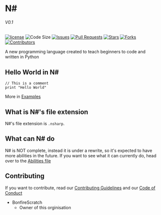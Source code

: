 # N#
###### V0.1
[![license](https://img.shields.io/github/license/N-language/N-.svg?style=flat)](/LICENSE)
![Code Size](https://img.shields.io/github/languages/code-size/N-language/N-.svg?colorB=red)
[![Issues](https://img.shields.io/github/issues/N-language/N-.svg?colorB=%23E518D8)](https://github.com/N-language/N-/issues)
[![Pull Requests](https://img.shields.io/github/issues-pr/N-language/N-.svg?colorB=brightgreen)](https://github.com/N-language/N-/pulls)
[![Stars](https://img.shields.io/github/stars/N-language/N-.svg?label=stars&style=flat&colorB=%2355DDC0)](https://github.com/N-language/N-/stargazers)
[![Forks](https://img.shields.io/github/forks/N-language/N-.svg?label=forks&style=flat&colorB=%233B1F2A)](https://github.com/N-language/N-/network/members)
[![Contributors](https://img.shields.io/github/contributors/N-language/N-.svg?colorB=black)](https://github.com/N-language/N-/contributors)

A new programming language created to teach beginners to code and written in Python

## Hello World in N#
```
// This is a comment
print "Hello World"
```
More in [Examples](/examples)

## What is N#'s file extension
N#'s file extension is `.nsharp`.

## What can N# do
N# is NOT complete, instead it is under a rewrite, so it's expected to have more abilities in the future. If you want to see what it can currently do, head over to the [Abilities file](ABILITIES.md)

## Contributing
If you want to contribute, read our [Contributing Guidelines](CONTRIBUTING.md) and our [Code of Conduct](CODE_OF_CONDUCT.md)

- BonfireScratch
     - Owner of this orginisation
